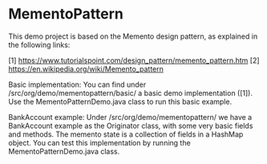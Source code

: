 # MementoPattern

This demo project is based on the Memento design pattern, as explained in the following links:

[1] https://www.tutorialspoint.com/design_pattern/memento_pattern.htm
[2] https://en.wikipedia.org/wiki/Memento_pattern

Basic implementation:
You can find under /src/org/demo/mementopattern/basic/ a basic demo implementation ([1]). Use the MementoPatternDemo.java class to run this basic example.

BankAccount example:
Under /src/org/demo/mementopattern/ we have a BankAccount example as the Originator class, with some very basic fields and methods. The memento state is a collection of fields in a HashMap object.
You can test this implementation by running the MementoPatternDemo.java class.



